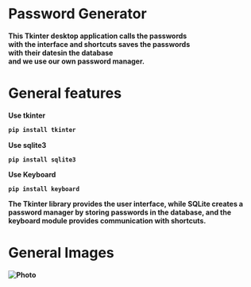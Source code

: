 # Password Generator

<b>This Tkinter desktop 
application calls the passwords   
with the interface and shortcuts saves the passwords   
with their datesin the database   
and we use our own   password manager.

# General features

Use tkinter
````bash
pip install tkinter
````
Use sqlite3
````
pip install sqlite3
````
Use Keyboard
````
pip install keyboard
````

The Tkinter library provides the user interface, while SQLite creates a password manager by storing passwords in the database, and the keyboard module provides communication with shortcuts.

# General Images

![Photo](assets/‎Photo.png )
